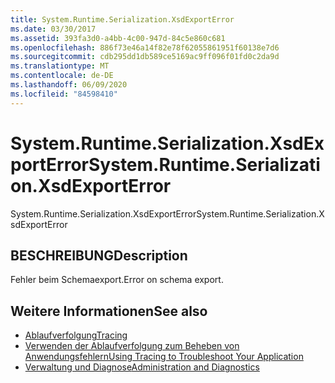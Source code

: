 ```yaml
---
title: System.Runtime.Serialization.XsdExportError
ms.date: 03/30/2017
ms.assetid: 393fa3d0-a4bb-4c00-947d-84c5e860c681
ms.openlocfilehash: 886f73e46a14f82e78f62055861951f60138e7d6
ms.sourcegitcommit: cdb295dd1db589ce5169ac9ff096f01fd0c2da9d
ms.translationtype: MT
ms.contentlocale: de-DE
ms.lasthandoff: 06/09/2020
ms.locfileid: "84598410"
---
```

# <a name="systemruntimeserializationxsdexporterror"></a><span data-ttu-id="efdac-102">System.Runtime.Serialization.XsdExportError</span><span class="sxs-lookup"><span data-stu-id="efdac-102">System.Runtime.Serialization.XsdExportError</span></span>
<span data-ttu-id="efdac-103">System.Runtime.Serialization.XsdExportError</span><span class="sxs-lookup"><span data-stu-id="efdac-103">System.Runtime.Serialization.XsdExportError</span></span>  
  
## <a name="description"></a><span data-ttu-id="efdac-104">BESCHREIBUNG</span><span class="sxs-lookup"><span data-stu-id="efdac-104">Description</span></span>  
 <span data-ttu-id="efdac-105">Fehler beim Schemaexport.</span><span class="sxs-lookup"><span data-stu-id="efdac-105">Error on schema export.</span></span>  
  
## <a name="see-also"></a><span data-ttu-id="efdac-106">Weitere Informationen</span><span class="sxs-lookup"><span data-stu-id="efdac-106">See also</span></span>

- [<span data-ttu-id="efdac-107">Ablaufverfolgung</span><span class="sxs-lookup"><span data-stu-id="efdac-107">Tracing</span></span>](index.md)
- [<span data-ttu-id="efdac-108">Verwenden der Ablaufverfolgung zum Beheben von Anwendungsfehlern</span><span class="sxs-lookup"><span data-stu-id="efdac-108">Using Tracing to Troubleshoot Your Application</span></span>](using-tracing-to-troubleshoot-your-application.md)
- [<span data-ttu-id="efdac-109">Verwaltung und Diagnose</span><span class="sxs-lookup"><span data-stu-id="efdac-109">Administration and Diagnostics</span></span>](../index.md)
